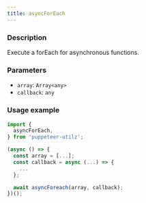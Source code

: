 ```yaml
---
title: asyncForEach
---
```


### Description

Execute a forEach for asynchronous functions.

### Parameters

- `array`: `Array<any>`
- `callback`: `any`

### Usage example

```ts
import {
  asyncForEach,
} from 'puppeteer-utilz';

(async () => {
  const array = [...];
  const callback = async (...) => {
    ...
  };

  await asyncForeach(array, callback);
})();
```
